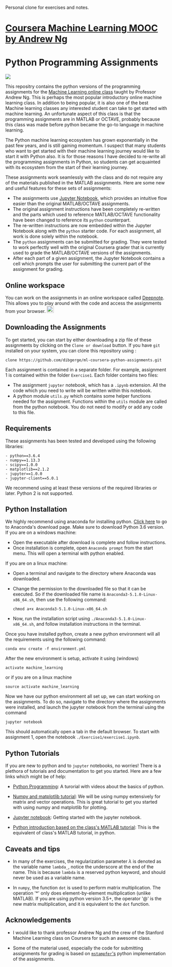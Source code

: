 Personal clone for exercises and notes.

# [Coursera Machine Learning MOOC by Andrew Ng](https://www.coursera.org/learn/machine-learning)

# Python Programming Assignments

![](machinelearning.jpg)

This repositry contains the python versions of the programming assignments for the [Machine Learning online class](https://www.coursera.org/learn/machine-learning) taught by Professor Andrew Ng. This is perhaps the most popular introductory online machine learning class. In addition to being popular, it is also one of the best Machine learning classes any interested student can take to get started with machine learning. An unfortunate aspect of this class is that the programming assignments are in MATLAB or OCTAVE, probably because this class was made before python became the go-to language in machine learning.

The Python machine learning ecosystem has grown exponentially in the past few years, and is still gaining momentum. I suspect that many students who want to get started with their machine learning journey would like to start it with Python also. It is for those reasons I have decided to re-write all the programming assignments in Python, so students can get acquainted with its ecosystem from the start of their learning journey.

These assignments work seamlessly with the class and do not require any of the materials published in the MATLAB assignments. Here are some new and useful features for these sets of assignments:

- The assignments use [Jupyter Notebook](http://jupyter-notebook-beginner-guide.readthedocs.io/en/latest/what_is_jupyter.html), which provides an intuitive flow easier than the original MATLAB/OCTAVE assignments.
- The original assignment instructions have been completely re-written and the parts which used to reference MATLAB/OCTAVE functionality have been changed to reference its `python` counterpart.
- The re-written instructions are now embedded within the Jupyter Notebook along with the `python` starter code. For each assignment, all work is done solely within the notebook.
- The `python` assignments can be submitted for grading. They were tested to work perfectly well with the original Coursera grader that is currently used to grade the MATLAB/OCTAVE versions of the assignments.
- After each part of a given assignment, the Jupyter Notebook contains a cell which prompts the user for submitting the current part of the assignment for grading.

## Online workspace

You can work on the assignments in an online workspace called [Deepnote](https://www.deepnote.com/). This allows you to play around with the code and access the assignments from your browser. [<img height="22"  src="https://beta.deepnote.com/buttons/launch-in-deepnote.svg">](https://beta.deepnote.com/launch?template=data-science&url=https%3A%2F%2Fgithub.com%2Fdibgerge%2Fml-coursera-python-assignments)

## Downloading the Assignments

To get started, you can start by either downloading a zip file of these assignments by clicking on the `Clone or download` button. If you have `git` installed on your system, you can clone this repository using :

    clone https://github.com/dibgerge/ml-coursera-python-assignments.git

Each assignment is contained in a separate folder. For example, assignment 1 is contained within the folder `Exercise1`. Each folder contains two files:

- The assignment `jupyter` notebook, which has a `.ipynb` extension. All the code which you need to write will be written within this notebook.
- A python module `utils.py` which contains some helper functions needed for the assignment. Functions within the `utils` module are called from the python notebook. You do not need to modify or add any code to this file.

## Requirements

These assignments has been tested and developed using the following libraries:

    - python==3.6.4
    - numpy==1.13.3
    - scipy==1.0.0
    - matplotlib==2.1.2
    - jupyter==1.0.0
    - jupyter-client==5.0.1

We recommend using at least these versions of the required libraries or later. Python 2 is not supported.

## Python Installation

We highly recommend using anaconda for installing python. [Click here](https://www.anaconda.com/download/) to go to Anaconda's download page. Make sure to download Python 3.6 version.
If you are on a windows machine:

- Open the executable after download is complete and follow instructions.
- Once installation is complete, open `Anaconda prompt` from the start menu. This will open a terminal with python enabled.

If you are on a linux machine:

- Open a terminal and navigate to the directory where Anaconda was downloaded.
- Change the permission to the downloaded file so that it can be executed. So if the downloaded file name is `Anaconda3-5.1.0-Linux-x86_64.sh`, then use the following command:

  `chmod a+x Anaconda3-5.1.0-Linux-x86_64.sh`

- Now, run the installation script using `./Anaconda3-5.1.0-Linux-x86_64.sh`, and follow installation instructions in the terminal.

Once you have installed python, create a new python environment will all the requirements using the following command:

    conda env create -f environment.yml

After the new environment is setup, activate it using (windows)

    activate machine_learning

or if you are on a linux machine

    source activate machine_learning

Now we have our python environment all set up, we can start working on the assignments. To do so, navigate to the directory where the assignments were installed, and launch the jupyter notebook from the terminal using the command

    jupyter notebook

This should automatically open a tab in the default browser. To start with assignment 1, open the notebook `./Exercise1/exercise1.ipynb`.

## Python Tutorials

If you are new to python and to `jupyter` notebooks, no worries! There is a plethora of tutorials and documentation to get you started. Here are a few links which might be of help:

- [Python Programming](https://pythonprogramming.net/introduction-to-python-programming/): A turorial with videos about the basics of python.

- [Numpy and matplotlib tutorial](http://cs231n.github.io/python-numpy-tutorial/): We will be using numpy extensively for matrix and vector operations. This is great tutorial to get you started with using numpy and matplotlib for plotting.

- [Jupyter notebook](https://medium.com/codingthesmartway-com-blog/getting-started-with-jupyter-notebook-for-python-4e7082bd5d46): Getting started with the jupyter notebook.

- [Python introduction based on the class's MATLAB tutorial](https://github.com/mstampfer/Coursera-Stanford-ML-Python/blob/master/Coursera%20Stanford%20ML%20Python%20wiki.ipynb): This is the equivalent of class's MATLAB tutorial, in python.

## Caveats and tips

- In many of the exercises, the regularization parameter $\lambda$ is denoted as the variable name `lambda_`, notice the underscore at the end of the name. This is because `lambda` is a reserved python keyword, and should never be used as a variable name.

- In `numpy`, the function `dot` is used to perform matrix multiplication. The operation '\*' only does element-by-element multiplication (unlike MATLAB). If you are using python version 3.5+, the operator '@' is the new matrix multiplication, and it is equivalent to the `dot` function.

## Acknowledgements

- I would like to thank professor Andrew Ng and the crew of the Stanford Machine Learning class on Coursera for such an awesome class.

- Some of the material used, especially the code for submitting assignments for grading is based on [`mstampfer`'s](https://github.com/mstampfer/Coursera-Stanford-ML-Python) python implementation of the assignments.
